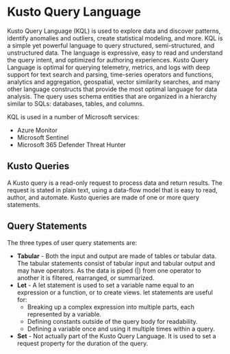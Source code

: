 # Kusto Query Language

Kusto Query Language (KQL) is used to explore data and discover patterns, identify anomalies and outliers, create statistical modeling, and more. KQL is a simple yet powerful language to query structured, semi-structured, and unstructured data. The language is expressive, easy to read and understand the query intent, and optimized for authoring experiences. Kusto Query Language is optimal for querying telemetry, metrics, and logs with deep support for text search and parsing, time-series operators and functions, analytics and aggregation, geospatial, vector similarity searches, and many other language constructs that provide the most optimal language for data analysis. The query uses schema entities that are organized in a hierarchy similar to SQLs: databases, tables, and columns.

KQL is used in a number of Microsoft services:

- Azure Monitor
- Microsoft Sentinel
- Microsoft 365 Defender Threat Hunter

## Kusto Queries

A Kusto query is a read-only request to process data and return results. The request is stated in plain text, using a data-flow model that is easy to read, author, and automate. Kusto queries are made of one or more query statements.

## Query Statements

The three types of user query statements are:

- **Tabular** - Both the input and output are made of tables or tabular data. The tabular statements consist of tabular input and tabular output and may have operators. As the data is piped (|) from one operator to another it is filtered, rearranged, or summarized.
- **Let** - A let statement is used to set a variable name equal to an expression or a function, or to create views. let statements are useful for:
  - Breaking up a complex expression into multiple parts, each represented by a variable.
  - Defining constants outside of the query body for readability.
  - Defining a variable once and using it multiple times within a query.
- **Set** - Not actually part of the Kusto Query Language. It is used to set a request property for the duration of the query.
